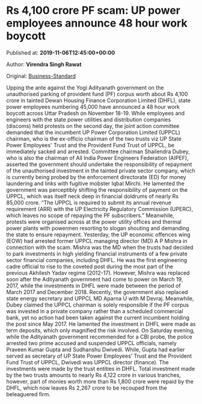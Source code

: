 
# Rs 4,100 crore PF scam: UP power employees announce 48 hour work boycott

Published at: **2019-11-06T12:45:00+00:00**

Author: **Virendra Singh Rawat**

Original: [Business-Standard](https://www.business-standard.com/article/current-affairs/rs-4-100-crore-pf-scam-up-power-employees-announce-48-hour-work-boycott-119110601366_1.html)

Upping the ante against the Yogi Adityanath government on the unauthorised parking of provident fund (PF) corpus worth about Rs 4,100 crore in tainted Dewan Housing Finance Corporation Limited (DHFL), state power employees numbering 45,000 have announced a 48 hour work boycott across Uttar Pradesh on November 18-19.
While employees and engineers with the state power utilities and distribution companies (discoms) held protests on the second day, the joint action committee demanded that the incumbent UP Power Corporation Limited (UPPCL) chairman, who is the ex-officio chairman of the two trusts viz UP State Power Employees' Trust and the Provident Fund Trust of UPPCL, be immediately sacked and arrested.
Committee chairman Shailendra Dubey, who is also the chairman of All India Power Engineers Federation (AIPEF), asserted the government should undertake the responsibility of repayment of the unauthorised investment in the tainted private sector company, which is currently being probed by the enforcement directorate (ED) for money laundering and links with fugitive mobster Iqbal Mirchi.
He lamented the government was perceptibly shifting the responsibility of payment on the UPPCL, which was itself neck deep in financial doldrums of nearly Rs 85,000 crore. “The UPPCL is required to submit its annual revenue requirement (ARR) with the UP Electricity Regulatory Commission (UPERC), which leaves no scope of repaying the PF subscribers.”
Meanwhile, protests were organised across at the power utility offices and thermal power plants with powermen resorting to slogan shouting and demanding the state to ensure repayment.
Yesterday, the UP economic offences wing (EOW) had arrested former UPPCL managing director (MD) A P Mishra in connection with the scam. Mishra was the MD when the trusts had decided to park investments in high yielding financial instruments of a few private sector financial companies, including DHFL. He was the first engineering cadre official to rise to the coveted post during the most part of the previous Akhilesh Yadav regime (2012-17).
However, Mishra was replaced soon after the Adityanath government had come to power on March 19, 2017, while the investments in DHFL were made between the period of March 2017 and December 2018.
Recently, the government also replaced state energy secretary and UPPCL MD Aparna U with M Devraj.
Meanwhile, Dubey claimed the UPPCL chairman is solely responsible if the PF corpus was invested in a private company rather than a scheduled commercial bank, yet no action had been taken against the current incumbent holding the post since May 2017. He lamented the investment in DHFL were made as term deposits, which only magnified the risk involved.
On Saturday evening, while the Adityanath government recommended for a CBI probe, the police arrested two prime accused and suspended UPPCL officials, namely Praveen Kumar Gupta and Sudhanshu Dwivedi.
While, Gupta had earlier served as secretary of UP State Power Employees’ Trust and the Provident Fund Trust of UPPCL, Dwivedi was UPPCL director (finance). The investments were made by the trust entities in DHFL.
Total investment made by the two trusts amounts to nearly Rs 4,122 crore in various tranches, however, part of monies worth more than Rs 1,800 crore were repaid by the DHFL, which now leaves Rs 2,267 crore to be recouped from the beleaguered firm.
